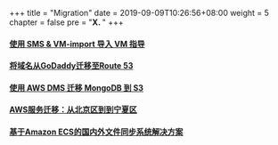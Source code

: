 +++
title = "Migration"
date = 2019-09-09T10:26:56+08:00
weight = 5
chapter = false
pre = "<b>X. </b>"
+++


#### [使用 SMS & VM-import 导入 VM 指导](/migration/sms_vm-import/)
#### [将域名从GoDaddy迁移至Route 53](/migration/transferdomainroute53/)
#### [使用 AWS DMS 迁移 MongoDB 到 S3](/migration/dms-mongo-to-s3/)
#### [AWS服务迁移：从北京区到到宁夏区](/migration/bjstozhy/)
#### [基于Amazon ECS的国内外文件同步系统解决方案](/migration/s3_transmission/)
